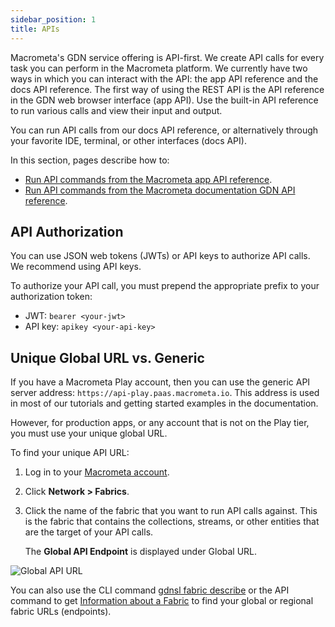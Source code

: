 ```yaml
---
sidebar_position: 1
title: APIs
---
```


Macrometa's GDN service offering is API-first. We create API calls for every task you can perform in the Macrometa platform.
We currently have two ways in which you can interact with the API: the app API reference and the docs API reference.
The first way of using the REST API is the API reference in the GDN web browser interface (app API). Use the built-in API reference to run various calls and view their input and output.

You can run API calls from our docs API reference, or alternatively through your favorite IDE, terminal, or other interfaces (docs API).

In this section, pages describe how to:

- [Run API commands from the Macrometa app API reference](run-api-commands-app.md).
- [Run API commands from the Macrometa documentation GDN API reference](run-api-commands-docs.md).

## API Authorization

You can use JSON web tokens (JWTs) or API keys to authorize API calls. We recommend using API keys.

To authorize your API call, you must prepend the appropriate prefix to your authorization token:

- JWT: `bearer <your-jwt>`
- API key: `apikey <your-api-key>`

## Unique Global URL vs. Generic

If you have a Macrometa Play account, then you can use the generic API server address: `https://api-play.paas.macrometa.io`. This address is used in most of our tutorials and getting started examples in the documentation.

However, for production apps, or any account that is not on the Play tier, you must use your unique global URL.

To find your unique API URL:

1. Log in to your [Macrometa account](https://auth-play.macrometa.io/).
2. Click **Network > Fabrics**.
3. Click the name of the fabric that you want to run API calls against. This is the fabric that contains the collections, streams, or other entities that are the target of your API calls.

   The **Global API Endpoint** is displayed under Global URL.

![Global API URL](/img/fabrics/global-api-endpoint.png)

You can also use the CLI command [gdnsl fabric describe](../cli/fabrics-cli#gdnsl-fabric-describe) or the API command to get [Information about a Fabric](https://www.macrometa.com/docs/api#/operations/InformationOfTheGeo-fabric) to find your global or regional fabric URLs (endpoints).
